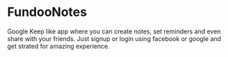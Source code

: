 # FundooNotes
Google Keep like app where you can create notes, set reminders and even share with your friends. Just signup or login using facebook or google and get strated 
for amazing experience.
